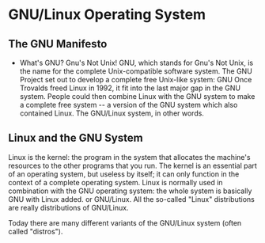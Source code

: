 GNU/Linux Operating System 
==========================

The GNU Manifesto
-----------------

* What's GNU? Gnu's Not Unix!
    GNU, which stands for Gnu's Not Unix, is the name for the complete Unix-compatible software system. 
    The GNU Project set out to develop a complete free Unix-like system: GNU 
    Once Trovalds freed Linux in 1992, it fit into the last major gap in the GNU system. People could then combine Linux with the GNU system to make a complete free system -- a version of the GNU system which also contained Linux. The GNU/Linux system, in other words. 

Linux and the GNU System
------------------------

Linux is the kernel: the program in the system that allocates the machine's resources to the other programs that you run. The kernel is an essential part of an operating system, but useless by itself; it can only function in the context of a complete operating system. Linux is normally used in combination with the GNU operating system: the whole system is basically GNU with Linux added. or GNU/Linux. All the so-called "Linux" distributions are really distributions of GNU/Linux.

Today there are many different variants of the GNU/Linux system (often called "distros"). 

